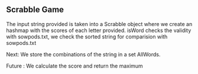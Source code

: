 Scrabble Game
------------------
The input string provided is taken into a Scrabble object where we create an hashmap with the scores of each letter provided. isWord checks the validity with sowpods.txt, we check the sorted string for comparision with sowpods.txt 

Next: We store the combinations of the string in a set AllWords. 

Future : We calculate the score and return the maximum 
